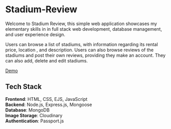 # Stadium-Review

Welcome to Stadium Review, this simple web application showcases my elementary skills in in full stack web development, database management, and user experience design.

Users can browse a list of stadiums, with information regarding its rental price, location , and description. Users can also browse reviews of the stadiums and post their own reviews, providing they make an account. They can also add, delete and edit stadiums.

[Demo](https://www.wevideo.com/view/3491654617)

## Tech Stack
**Frontend**: HTML, CSS, EJS, JavaScript  
**Backend**: Node.js, Express.js, Mongoose  
**Database**: MongoDB  
**Image Storage**: Cloudinary  
**Authentication**: Passport.js  
